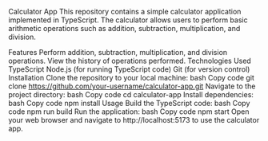 Calculator App
This repository contains a simple calculator application implemented in TypeScript. The calculator allows users to perform basic arithmetic operations such as addition, subtraction, multiplication, and division.

Features
Perform addition, subtraction, multiplication, and division operations.
View the history of operations performed.
Technologies Used
TypeScript
Node.js (for running TypeScript code)
Git (for version control)
Installation
Clone the repository to your local machine:
bash
Copy code
git clone https://github.com/your-username/calculator-app.git
Navigate to the project directory:
bash
Copy code
cd calculator-app
Install dependencies:
bash
Copy code
npm install
Usage
Build the TypeScript code:
bash
Copy code
npm run build
Run the application:
bash
Copy code
npm start
Open your web browser and navigate to http://localhost:5173 to use the calculator app.
